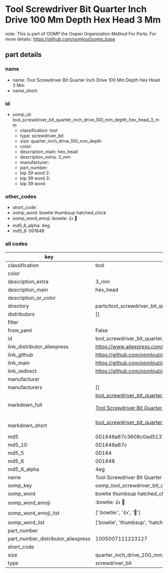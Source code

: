 # Tool Screwdriver Bit Quarter Inch Drive 100 Mm Depth Hex Head 3 Mm  

note: This is part of OOMP the Oopen Organization Method For Parts. For more details: https://github.com/oomlout/oomp_base

##  part details
  







### name
* name: Tool Screwdriver Bit Quarter Inch Drive 100 Mm Depth Hex Head 3 Mm
* name_short: 
### id
* oomp_id: tool_screwdriver_bit_quarter_inch_drive_100_mm_depth_hex_head_3_mm
  * classification: tool
  * type: screwdriver_bit
  * size: quarter_inch_drive_100_mm_depth
  * color: 
  * description_main: hex_head
  * description_extra: 3_mm
  * manufacturer: 
  * part_number: 
  * bip 39 word 2: 
  * bip 39 word 3: 
  * bip 39 word: 

### other_codes
* short_code: 
* oomp_word: bowtie thumbsup hatched_chick
* oomp_word_emoji :bowtie: :thumbsup: :hatched_chick:
* md5_6_alpha: 4eg
* md5_6: 001648









### all codes 
| key | value |  
| --- | --- |  
| classification | tool |  
| color |  |  
| description_extra | 3_mm |  
| description_main | hex_head |  
| description_or_color |   |  
| directory | parts/tool_screwdriver_bit_quarter_inch_drive_100_mm_depth_hex_head_3_mm |  
| distributors | [] |  
| filter |  |  
| from_yaml | False |  
| id | tool_screwdriver_bit_quarter_inch_drive_100_mm_depth_hex_head_3_mm |  
| link_distributor_aliexpress | https://www.aliexpress.com/item/1005007111223127.html |  
| link_github | https://github.com/oomlout/oomlout_oomp_version_1_messy/tree/main/parts/tool_screwdriver_bit_quarter_inch_drive_100_mm_depth_hex_head_3_mm |  
| link_main | https://github.com/oomlout/oomlout_oomp_version_1_messy/tree/main/parts/tool_screwdriver_bit_quarter_inch_drive_100_mm_depth_hex_head_3_mm |  
| link_redirect | https://github.com/oomlout/oomlout_oomp_version_1_messy/tree/main/parts/tool_screwdriver_bit_quarter_inch_drive_100_mm_depth_hex_head_3_mm |  
| manufacturer |  |  
| manufacturers | [] |  
| markdown_full | [tool_screwdriver_bit_quarter_inch_drive_100_mm_depth_hex_head_3_mm](none)<br>[](none)<br>[Tool Screwdriver Bit Quarter Inch Drive 100 Mm Depth Hex Head 3 Mm](none)<br><br> |  
| markdown_short | [tool_screwdriver_bit_quarter_inch_drive_100_mm_depth_hex_head_3_mm](none)<br><br> |  
| md5 | 001648a67c3608c0ad51371e1efb06ea |  
| md5_10 | 001648a67c |  
| md5_5 | 00164 |  
| md5_6 | 001648 |  
| md5_6_alpha | 4eg |  
| name | Tool Screwdriver Bit Quarter Inch Drive 100 Mm Depth Hex Head 3 Mm |  
| oomp_key | oomp_tool_screwdriver_bit_quarter_inch_drive_100_mm_depth_hex_head_3_mm |  
| oomp_word | bowtie thumbsup hatched_chick |  
| oomp_word_emoji | :bowtie: :thumbsup: :hatched_chick: |  
| oomp_word_emoji_list | [':bowtie:', ':thumbsup:', ':hatched_chick:'] |  
| oomp_word_list | ['bowtie', 'thumbsup', 'hatched_chick'] |  
| part_number |  |  
| part_number_distributor_aliexpress | 1005007111223127 |  
| short_code |  |  
| size | quarter_inch_drive_100_mm_depth |  
| type | screwdriver_bit |  
